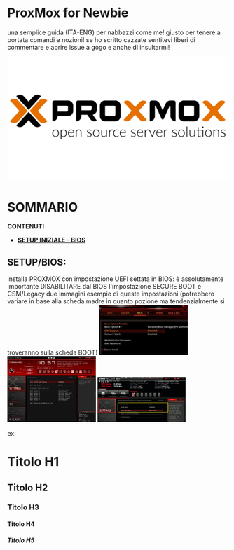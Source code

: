 # ProxMox for Newbie
 una semplice guida (ITA-ENG) per nabbazzi come me! giusto per tenere  a portata comandi e nozioni! se ho scritto cazzate sentitevi liberi di commentare e aprire issue a gogo e anche di insultarmi!

![logo](./images/proxmoxlogo.webp)

# SOMMARIO
**CONTENUTI**

- [**SETUP INIZIALE - BIOS**](#setupbios)


## SETUP/BIOS:
installa PROXMOX con impostazione UEFI settata in BIOS:
è assolutamente importante DISABILITARE  dal BIOS l'impostazione SECURE BOOT e CSM/Legacy
due immagini esempio di queste impostazioni (potrebbero variare in base alla scheda madre in quanto pozione ma tendenzialmente si troveranno sulla scheda BOOT)
 <img src="./images/CSM.png" alt="CSM" width=40% height="50%">
 <img src="./images/UEFI.jpg" alt="UEFI" width=40% height="50%">
 <img src="./images/SecureBoot.jpg" alt="SecureBoot" width=40% height="50%">











ex:
# Titolo H1
## Titolo H2
### Titolo H3
#### Titolo H4
##### Titolo H5
